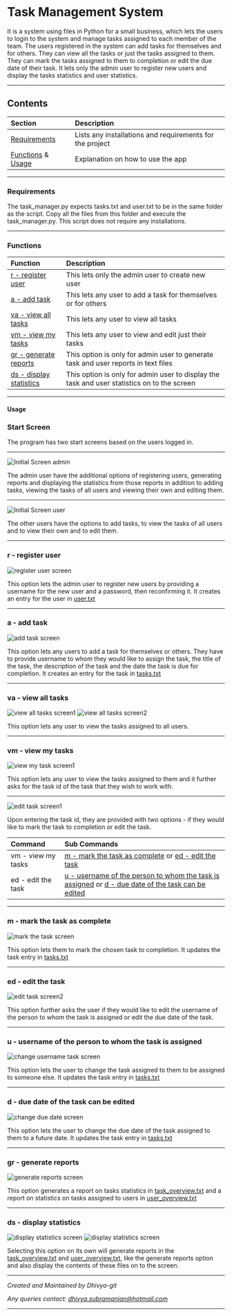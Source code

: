 # Task Management System
It is a system using files in Python for a small business, which lets the users to login to the system and manage tasks assigned to each member of the team. The users registered in the system can add tasks for themselves and for others. They can view all the tasks or just the tasks assigned to them. They can mark the tasks assigned to them to completion or edit the due date of their task. It lets only the admin user to register new users and display the tasks statistics and user statistics.

---
## Contents
| Section | Description |
| :--- | :--- |
| [Requirements](#requirements) | Lists any installations and requirements for the project |
| [Functions](#functions) & [Usage](#usage) | Explanation on how to use the app |

---
### **Requirements**
The task_manager.py expects tasks.txt and user.txt to be in the same folder as the script. Copy all the files from this folder and execute the task_manager.py. This script does not require any installations.

---
### **Functions**
| Function | Description |
| :--- | :--- |
| [r - register user](#r---register-user) | This lets only the admin user to create new user|
| [a - add task](#a---add-task) | This lets any user to add a task for themselves or for others |
| [va - view all tasks](#va---view-all-tasks) | This lets any user to view all tasks |
| [vm - view my tasks](#vm---view-my-tasks) | This lets any user to view and edit just their tasks |
| [gr - generate reports](#gr---generate-reports) | This option is only for admin user to generate task and user reports in text files|
| [ds - display statistics](#ds---display-statistics) | This option is only for admin user to display the task and user statistics on to the screen |

---
#### **Usage**
### Start Screen
The program has two start screens based on the users logged in.

---
![Initial Screen admin](images/admin_start_screen.PNG)

The admin user have the additional options of registering users, generating reports and displaying the statistics from those reports in addition to adding tasks, viewing the tasks of all users and viewing their own and editing them.

---
![Initial Screen user](images/user_start_screen.PNG)

The other users have the options to add tasks, to view the tasks of all users and to view their own and to edit them.

---
### r - register user
![register user screen](images/register_user.PNG)

This option lets the admin user to register new users by providing a username for the new user and a password, then reconfirming it. It creates an entry for the user in [user.txt](user.txt)

---
### a - add task
![add task screen](images/add_task.PNG)

This option lets any users to add a task for themselves or others. They have to provide username to whom they would like to assign the task, the title of the task, the description of the task and the date the task is due for completion. It creates an entry for the task in [tasks.txt](tasks.txt)

---
### va - view all tasks
![view all tasks screen1](images/view_all1.PNG)
![view all tasks screen2](images/view_all2.PNG)

This option lets any user to view the tasks assigned to all users.

---
### vm - view my tasks
![view my task screen1](images/view_mine.PNG)

This option lets any user to view the tasks assigned to them and it further asks for the task id of the task that they wish to work with.

---
![edit task screen1](images/edit_task1.PNG)

Upon entering the task id, they are provided with two options - if they would like to mark the task to completion or edit the task.

| Command | Sub Commands | 
| :--- | :--- |
| vm - view my tasks | [m - mark the task as complete](#m---mark-the-task-as-complete) or [ed - edit the task](#ed---edit-the-task) | 
| ed - edit the task | [u - username  of the person to whom the task is assigned](#u---username-of-the-person-to-whom-the-task-is-assigned) or [d - due date of the task can be edited](#d---due-date-of-the-task-can-be-edited) |

---
### m - mark the task as complete
![mark the task screen](images/mark_complete.PNG)

This option lets them to mark the chosen task to completion. It updates the task entry in [tasks.txt](tasks.txt)

---
### ed - edit the task
![edit task screen2](images/edit_task2.PNG)

This option further asks the user if they would like to edit the username of the person to whom the task is assigned or edit the due date of the task.

---
### u - username  of the person to whom the task is assigned
![change username task screen](images/task_user_update.PNG)

This option lets the user to change the task assigned to them to be assigned to someone else. It updates the task entry in [tasks.txt](tasks.txt)

---
### d - due date of the task can be edited
![change due date screen](images/change_duedate_task.PNG)

This option lets the user to change the due date of the task assigned to them to a future date. It updates the task entry in [tasks.txt](tasks.txt)

---
### gr - generate reports
![generate reports screen](images/generate_report.PNG)

This option generates a report on tasks statistics in [task_overview.txt](task_overview.txt) and a report on statistics on tasks assigned to users in [user_overview.txt](user_overview.txt)

---
### ds - display statistics
![display statistics screen](images/display_statistics1.PNG)
![display statistics screen](images/display_statistics2.PNG)

Selecting this option on its own will generate reports in the [task_overview.txt](task_overview.txt) and [user_overview.txt](user_overview.txt), like the generate reports option and also display the contents of these files on to the screen.

---

*Created and Maintained by Dhivya-git*

*Any queries contact: dhivya.subramanian@hotmail.com*

---